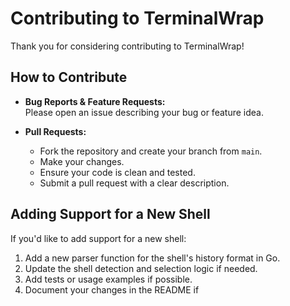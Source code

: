 # Contributing to TerminalWrap

Thank you for considering contributing to TerminalWrap!

## How to Contribute

- **Bug Reports & Feature Requests:**  
  Please open an issue describing your bug or feature idea.

- **Pull Requests:**  
  - Fork the repository and create your branch from `main`.
  - Make your changes.
  - Ensure your code is clean and tested.
  - Submit a pull request with a clear description.

## Adding Support for a New Shell

If you'd like to add support for a new shell:
1. Add a new parser function for the shell's history format in Go.
2. Update the shell detection and selection logic if needed.
3. Add tests or usage examples if possible.
4. Document your changes in the README if